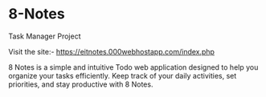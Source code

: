 # 8-Notes

Task Manager Project

Visit the site:- https://eitnotes.000webhostapp.com/index.php

8 Notes is a simple and intuitive Todo web application designed to help you organize your tasks efficiently. Keep track of your daily activities, set priorities, and stay productive with 8 Notes.

